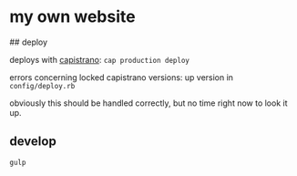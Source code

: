 # my own website


## deploy

deploys with [capistrano](https://capistranorb.com/): `cap production deploy` 

errors concerning locked capistrano versions: up version in `config/deploy.rb`

obviously this should be handled correctly, but no time right now to look it up.

## develop

`gulp`
